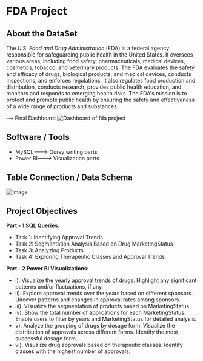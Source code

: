 # FDA Project

## About the DataSet
The U.S. *Food and Drug Administration* (FDA) is a federal agency responsible for safeguarding public
health in the United States. It oversees various areas, including food safety, pharmaceuticals, medical
devices, cosmetics, tobacco, and veterinary products. The FDA evaluates the safety and efficacy of
drugs, biological products, and medical devices, conducts inspections, and enforces regulations. It also
regulates food production and distribution, conducts research, provides public health education, and
monitors and responds to emerging health risks. The FDA's mission is to protect and promote public
health by ensuring the safety and effectiveness of a wide range of products and substances.

--> Final Dashboard
![Dashboard of fda project](https://github.com/user-attachments/assets/abab88c4-60b8-4c93-957c-30e829bf909a)

## Software / Tools
+ MySQL---> Qurey writing parts
+ Power BI---> Visualization parts

## Table Connection / Data Schema
![image](https://github.com/user-attachments/assets/2407f30d-03b6-4875-a93d-d390efb16a2a)

## Project Objectives

**Part - 1 SQL Queries:**
+ Task 1: Identifying Approval Trends
+ Task 2: Segmentation Analysis Based on Drug MarketingStatus
+ Task 3: Analyzing Products
+ Task 4: Exploring Therapeutic Classes and Approval Trends

**Part - 2 Power BI Visualizations:**
  + i). Visualize the yearly approval trends of drugs. Highlight any significant patterns and/or
fluctuations, if any.
  + ii). Explore approval trends over the years based on different sponsors. Uncover patterns and
changes in approval rates among sponsors.
  + iii). Visualize the segmentation of products based on MarketingStatus.
  + iv). Show the total number of applications for each MarketingStatus. Enable users to filter by
years and MarketingStatus for detailed analysis.
  + v). Analyze the grouping of drugs by dosage form. Visualize the distribution of approvals across
different forms. Identify the most successful dosage form.
  + vi). Visualize drug approvals based on therapeutic classes. Identify classes with the highest
number of approvals.
